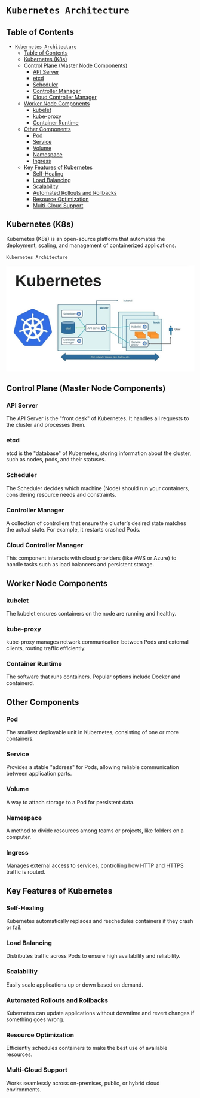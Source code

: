 # `Kubernetes Architecture`

## Table of Contents
- [`Kubernetes Architecture`](#kubernetes-architecture)
  - [Table of Contents](#table-of-contents)
  - [Kubernetes (K8s)](#kubernetes-k8s)
  - [Control Plane (Master Node Components)](#control-plane-master-node-components)
    - [API Server](#api-server)
    - [etcd](#etcd)
    - [Scheduler](#scheduler)
    - [Controller Manager](#controller-manager)
    - [Cloud Controller Manager](#cloud-controller-manager)
  - [Worker Node Components](#worker-node-components)
    - [kubelet](#kubelet)
    - [kube-proxy](#kube-proxy)
    - [Container Runtime](#container-runtime)
  - [Other Components](#other-components)
    - [Pod](#pod)
    - [Service](#service)
    - [Volume](#volume)
    - [Namespace](#namespace)
    - [Ingress](#ingress)
  - [Key Features of Kubernetes](#key-features-of-kubernetes)
    - [Self-Healing](#self-healing)
    - [Load Balancing](#load-balancing)
    - [Scalability](#scalability)
    - [Automated Rollouts and Rollbacks](#automated-rollouts-and-rollbacks)
    - [Resource Optimization](#resource-optimization)
    - [Multi-Cloud Support](#multi-cloud-support)

## Kubernetes (K8s)
Kubernetes (K8s) is an open-source platform that automates the deployment, scaling, and management of containerized applications.

`Kubernetes Architecture`

<kbd>![image](img/k8s-architecture.png)</kbd>

## Control Plane (Master Node Components)

### API Server
The API Server is the "front desk" of Kubernetes. It handles all requests to the cluster and processes them.

### etcd
etcd is the "database" of Kubernetes, storing information about the cluster, such as nodes, pods, and their statuses.

### Scheduler
The Scheduler decides which machine (Node) should run your containers, considering resource needs and constraints.

### Controller Manager
A collection of controllers that ensure the cluster’s desired state matches the actual state. For example, it restarts crashed Pods.

### Cloud Controller Manager
This component interacts with cloud providers (like AWS or Azure) to handle tasks such as load balancers and persistent storage.

## Worker Node Components

### kubelet
The kubelet ensures containers on the node are running and healthy.

### kube-proxy
kube-proxy manages network communication between Pods and external clients, routing traffic efficiently.

### Container Runtime
The software that runs containers. Popular options include Docker and containerd.

## Other Components

### Pod
The smallest deployable unit in Kubernetes, consisting of one or more containers.

### Service
Provides a stable "address" for Pods, allowing reliable communication between application parts.

### Volume
A way to attach storage to a Pod for persistent data.

### Namespace
A method to divide resources among teams or projects, like folders on a computer.

### Ingress
Manages external access to services, controlling how HTTP and HTTPS traffic is routed.

## Key Features of Kubernetes

### Self-Healing
Kubernetes automatically replaces and reschedules containers if they crash or fail.

### Load Balancing
Distributes traffic across Pods to ensure high availability and reliability.

### Scalability
Easily scale applications up or down based on demand.

### Automated Rollouts and Rollbacks
Kubernetes can update applications without downtime and revert changes if something goes wrong.

### Resource Optimization
Efficiently schedules containers to make the best use of available resources.

### Multi-Cloud Support
Works seamlessly across on-premises, public, or hybrid cloud environments.
